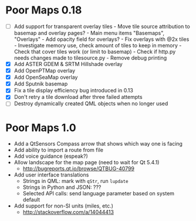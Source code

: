 Poor Maps 0.18
==============

 * [ ] Add support for transparent overlay tiles
       - Move tile source attribution to basemap and overlay pages?
       - Main menu items "Basemaps", "Overlays"
       - Add opacity field for overlays?
       - Fix overlays with @2x tiles
       - Investigate memory use, check amount of tiles to keep in memory
       - Check that cover tiles work (or limit to basemap)
       - Check if http.py needs changes made to tilesource.py
       - Remove debug printing
 * [X] Add ASTER GDEM & SRTM Hillshade overlay
 * [X] Add OpenPTMap overlay
 * [X] Add OpenSeaMap overlay
 * [X] Add Sputnik basemap
 * [X] Fix a tile display efficiency bug introduced in 0.13
 * [X] Don't retry a tile download after three failed attempts
 * [ ] Destroy dynamically created QML objects when no longer used

Poor Maps 1.0
=============

 * Add a QtSensors Compass arrow that shows which way one is facing
 * Add ability to import a route from file
 * Add voice guidance (espeak?)
 * Allow landscape for the map page (need to wait for Qt 5.4.1)
   - <http://bugreports.qt.io/browse/QTBUG-40799>
 * Add user interface translations
   - Strings in QML: mark with `qStr`, run `lupdate`
   - Strings in Python and JSON: ???
   - Selected API calls: send language parameter based on system default
 * Add support for non-SI units (miles, etc.)
   - <http://stackoverflow.com/a/14044413>
